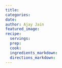 ```yaml
---
title:
categories:
date:
author: Ajay Jain
featured_image:
recipe:
  servings:
  prep:
  cook:
  ingredients_markdown:
  directions_markdown:
---
```

